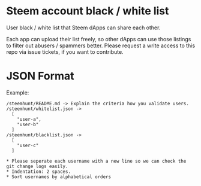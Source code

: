 # Steem account black / white list
User black / white list that Steem dApps can share each other.

Each app can upload their list freely, so other dApps can use those listings to filter out abusers / spammers better.
Please request a write access to this repo via issue tickets, if you want to contribute.


# JSON Format
Example:
```
/steemhunt/README.md -> Explain the criteria how you validate users.
/steemhunt/whitelist.json ->
  [
    "user-a",
    "user-b"
  ]
/steemhunt/blacklist.json ->
  [
    "user-c"
  ]

* Please seperate each username with a new line so we can check the git change logs easily.
* Indentation: 2 spaces.
* Sort usernames by alphabetical orders
```
